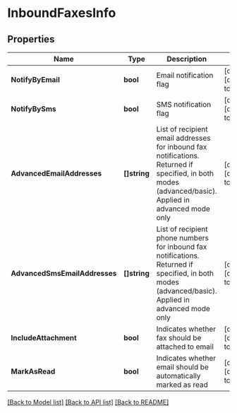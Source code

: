 # InboundFaxesInfo

## Properties
Name | Type | Description | Notes
------------ | ------------- | ------------- | -------------
**NotifyByEmail** | **bool** | Email notification flag | [optional] [default to null]
**NotifyBySms** | **bool** | SMS notification flag | [optional] [default to null]
**AdvancedEmailAddresses** | **[]string** | List of recipient email addresses for inbound fax notifications. Returned if specified, in both modes (advanced/basic). Applied in advanced mode only | [optional] [default to null]
**AdvancedSmsEmailAddresses** | **[]string** | List of recipient phone numbers for inbound fax notifications. Returned if specified, in both modes (advanced/basic). Applied in advanced mode only | [optional] [default to null]
**IncludeAttachment** | **bool** | Indicates whether fax should be attached to email | [optional] [default to null]
**MarkAsRead** | **bool** | Indicates whether email should be automatically marked as read | [optional] [default to null]

[[Back to Model list]](../README.md#documentation-for-models) [[Back to API list]](../README.md#documentation-for-api-endpoints) [[Back to README]](../README.md)


